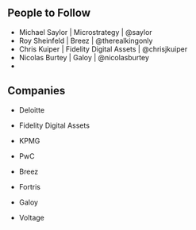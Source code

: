 ## People to Follow 

- Michael Saylor | Microstrategy | @saylor
- Roy Sheinfeld | Breez | @therealkingonly
- Chris Kuiper | Fidelity Digital Assets | @chrisjkuiper
- Nicolas Burtey | Galoy | @nicolasburtey
- 

## Companies 

- Deloitte
- Fidelity Digital Assets
- KPMG
- PwC

- Breez
- Fortris
- Galoy
- Voltage 
